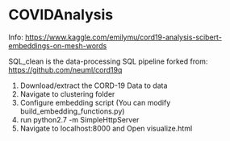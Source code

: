 # COVIDAnalysis

Info: https://www.kaggle.com/emilymu/cord19-analysis-scibert-embeddings-on-mesh-words


SQL_clean is the data-processing SQL pipeline forked from: https://github.com/neuml/cord19q

1. Download/extract the CORD-19 Data to data
2. Navigate to clustering folder
3. Configure embedding script (You can modify build_embedding_functions.py)
4. run python2.7 -m SimpleHttpServer 
5. Navigate to localhost:8000 and Open visualize.html
